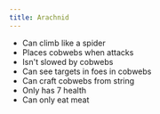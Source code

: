 ```yaml
---
title: Arachnid
---
```

- Can climb like a spider
- Places cobwebs when attacks
- Isn't slowed by cobwebs
- Can see targets in foes in cobwebs
- Can craft cobwebs from string
- Only has 7 health
- Can only eat meat